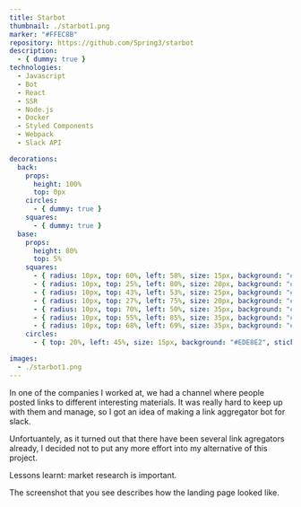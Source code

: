 ```yaml
---
title: Starbot
thumbnail: ./starbot1.png
marker: "#FFEC8B"
repository: https://github.com/Spring3/starbot
description:
  - { dummy: true }
technologies:
  - Javascript
  - Bot
  - React
  - SSR
  - Node.js
  - Docker
  - Styled Components
  - Webpack
  - Slack API

decorations:
  back:
    props:
      height: 100%
      top: 0px
    circles:
      - { dummy: true }
    squares:
      - { dummy: true }
  base:
    props:
      height: 80%
      top: 5%
    squares:
      - { radius: 10px, top: 60%, left: 58%, size: 15px, background: "#FFAE5A", sticky: true }
      - { radius: 10px, top: 25%, left: 80%, size: 20px, background: "#FFEC8B", sticky: true }
      - { radius: 10px, top: 43%, left: 53%, size: 25px, background: "#F57B51", sticky: true }
      - { radius: 10px, top: 27%, left: 75%, size: 20px, background: "#BED5AE", sticky: true }
      - { radius: 10px, top: 70%, left: 50%, size: 35px, background: "#EDE8E2", sticky: true }
      - { radius: 10px, top: 55%, left: 85%, size: 35px, background: "#81A78C", sticky: true }
      - { radius: 10px, top: 68%, left: 69%, size: 35px, background: "#FFA9AA", sticky: true }
    circles:
      - { top: 20%, left: 45%, size: 15px, background: "#EDE8E2", sticky: true }

images:
  - ./starbot1.png
---
```


In one of the companies I worked at, we had a channel where people posted links to different interesting materials. It was really hard to keep up with them and manage, so I got an idea of making a link aggregator bot for slack.

Unfortuantely, as it turned out that there have been several link agregators already, I decided not to put any more effort into my alternative of this project.

Lessons learnt: market research is important. 

The screenshot that you see describes how the landing page looked like.

